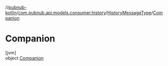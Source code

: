 //[pubnub-kotlin](../../../../index.md)/[com.pubnub.api.models.consumer.history](../../index.md)/[HistoryMessageType](../index.md)/[Companion](index.md)

# Companion

[jvm]\
object [Companion](index.md)
